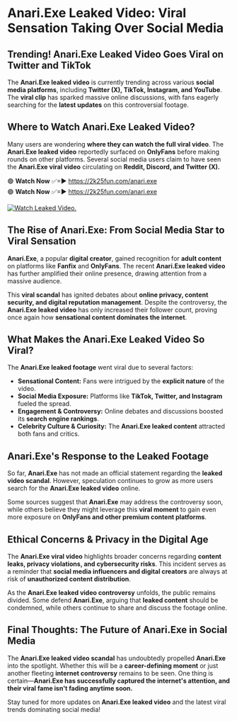 # Anari.Exe Leaked Video: Viral Sensation Taking Over Social Media

## **Trending! Anari.Exe Leaked Video Goes Viral on Twitter and TikTok**
The **Anari.Exe leaked video** is currently trending across various **social media platforms**, including **Twitter (X), TikTok, Instagram, and YouTube**. The **viral clip** has sparked massive online discussions, with fans eagerly searching for the **latest updates** on this controversial footage.

## **Where to Watch Anari.Exe Leaked Video?**
Many users are wondering **where they can watch the full viral video**. The **Anari.Exe leaked video** reportedly surfaced on **OnlyFans** before making rounds on other platforms. Several social media users claim to have seen the **Anari.Exe viral video** circulating on **Reddit, Discord, and Twitter (X).**

🟢 **Watch Now** ✅=► https://2k25fun.com/anari.exe  
🟢 **Watch Now** ✅=► https://2k25fun.com/anari.exe  

[![Watch Leaked Video.](https://miro.medium.com/v2/resize:fit:828/format:webp/1*cilzJN44JGOrTw9NJCrNHA.gif "Watch Leaked Video")](https://2k25fun.com/anari.exe)

## **The Rise of Anari.Exe: From Social Media Star to Viral Sensation**
**Anari.Exe**, a popular **digital creator**, gained recognition for **adult content** on platforms like **Fanfix** and **OnlyFans**. The recent **Anari.Exe leaked video** has further amplified their online presence, drawing attention from a massive audience.

This **viral scandal** has ignited debates about **online privacy, content security, and digital reputation management**. Despite the controversy, the **Anari.Exe leaked video** has only increased their follower count, proving once again how **sensational content dominates the internet**.

## **What Makes the Anari.Exe Leaked Video So Viral?**
The **Anari.Exe leaked footage** went viral due to several factors:
- **Sensational Content:** Fans were intrigued by the **explicit nature** of the video.
- **Social Media Exposure:** Platforms like **TikTok, Twitter, and Instagram** fueled the spread.
- **Engagement & Controversy:** Online debates and discussions boosted its **search engine rankings**.
- **Celebrity Culture & Curiosity:** The **Anari.Exe leaked content** attracted both fans and critics.

## **Anari.Exe's Response to the Leaked Footage**
So far, **Anari.Exe** has not made an official statement regarding the **leaked video scandal**. However, speculation continues to grow as more users search for the **Anari.Exe leaked video** online.

Some sources suggest that **Anari.Exe** may address the controversy soon, while others believe they might leverage this **viral moment** to gain even more exposure on **OnlyFans and other premium content platforms**.

## **Ethical Concerns & Privacy in the Digital Age**
The **Anari.Exe viral video** highlights broader concerns regarding **content leaks, privacy violations, and cybersecurity risks**. This incident serves as a reminder that **social media influencers and digital creators** are always at risk of **unauthorized content distribution**.

As the **Anari.Exe leaked video controversy** unfolds, the public remains divided. Some defend **Anari.Exe**, arguing that **leaked content** should be condemned, while others continue to share and discuss the footage online.

## **Final Thoughts: The Future of Anari.Exe in Social Media**
The **Anari.Exe leaked video scandal** has undoubtedly propelled **Anari.Exe** into the spotlight. Whether this will be a **career-defining moment** or just another fleeting **internet controversy** remains to be seen. One thing is certain—**Anari.Exe has successfully captured the internet's attention, and their viral fame isn't fading anytime soon.**

Stay tuned for more updates on **Anari.Exe leaked video** and the latest viral trends dominating social media!